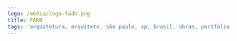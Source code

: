 ```yaml
---
logo: /media/logo-fadb.png
title: FADB
tags: 'arquitetura, arquiteto, são paulo, sp, brasil, obras, portfólio'
---
```


